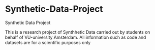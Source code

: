 # Synthetic-Data-Project
Synthetic Data Project


This is a research project of Synthhetic Data carried out by students on behalf of VU-university Amsterdam. All information such as code and datasets are for a scientific purposes only
